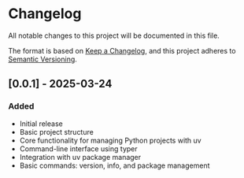 # Changelog

All notable changes to this project will be documented in this file.

The format is based on [Keep a Changelog](https://keepachangelog.com/en/1.0.0/), and this project
adheres to [Semantic Versioning](https://semver.org/spec/v2.0.0.html).

## [0.0.1] - 2025-03-24

### Added

- Initial release
- Basic project structure
- Core functionality for managing Python projects with uv
- Command-line interface using typer
- Integration with uv package manager
- Basic commands: version, info, and package management
